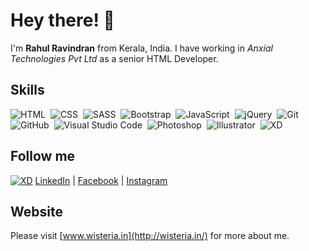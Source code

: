 # Hey there! 👋
I'm **Rahul Ravindran** from Kerala, India. I have working in *Anxial Technologies Pvt Ltd* as a senior HTML Developer.

## Skills
![HTML](https://img.shields.io/badge/-HTML-05122A?style=flat&logo=HTML5)&nbsp;
![CSS](https://img.shields.io/badge/-CSS-05122A?style=flat&logo=CSS3&logoColor=1572B6)&nbsp;
![SASS](https://img.shields.io/badge/-Sass-05122A?style=flat&logo=sass)&nbsp;
![Bootstrap](https://img.shields.io/badge/-Bootstrap-05122A?style=flat&logo=bootstrap)&nbsp;
![JavaScript](https://img.shields.io/badge/-JavaScript-05122A?style=flat&logo=javascript)&nbsp;
![jQuery](https://img.shields.io/badge/-jQuery-05122A?style=flat&logo=jquery&logoColor=1b72a3)&nbsp;
![Git](https://img.shields.io/badge/-Git-05122A?style=flat&logo=git)&nbsp;
![GitHub](https://img.shields.io/badge/-GitHub-05122A?style=flat&logo=github&logoColor=ffffff)&nbsp;
![Visual Studio Code](https://img.shields.io/badge/-Visual%20Studio%20Code-05122A?style=flat&logo=visual-studio-code&logoColor=007ACC)&nbsp;
![Photoshop](https://img.shields.io/badge/-Photoshop-05122A?style=flat&logo=adobe-photoshop)&nbsp;
![Illustrator](https://img.shields.io/badge/-Illustrator-05122A?style=flat&logo=adobe-illustrator)&nbsp;
![XD](https://img.shields.io/badge/-Adobe%20Xd-05122A?style=flat&logo=adobe-xd)&nbsp;

## Follow me
<a href="https://www.linkedin.com/in/rahul-ravi" target="_blank">![XD](https://img.shields.io/badge/-facebook-05122A?style=flat&logo=facebook)</a>
[LinkedIn](https://www.linkedin.com/in/rahul-ravi) | [Facebook](https://www.facebook.com/kannan.tklm) | [Instagram](https://www.instagram.com/kannantklm)

## Website
Please visit [www.wisteria.in](http://wisteria.in/) for more about me.
